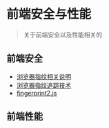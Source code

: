 # 前端安全与性能

> 关于前端安全以及性能相关的

## 前端安全
- [浏览器指纹相关说明](http://docs.multilogin.com/l/zh/category/o40iDKTlyQ-)
- [浏览器指纹追踪技术](https://juejin.im/post/5d97fb5ef265da5ba12cdea9)
- [fingerprint2.js](https://github.com/Valve/fingerprintjs2/blob/master/fingerprint2.js)


## 前端性能
